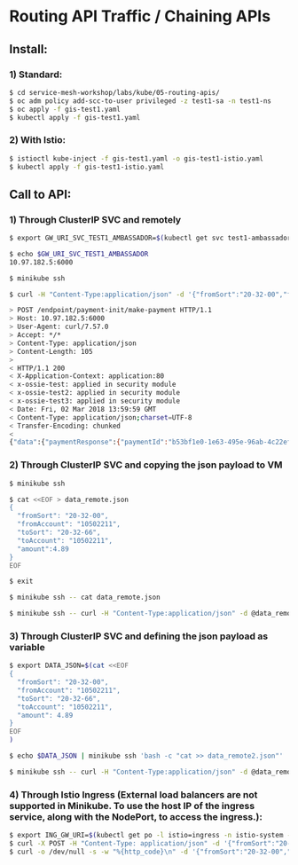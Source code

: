 # Routing API Traffic / Chaining APIs

## Install:

### 1) Standard:

```bash
$ cd service-mesh-workshop/labs/kube/05-routing-apis/
$ oc adm policy add-scc-to-user privileged -z test1-sa -n test1-ns
$ oc apply -f gis-test1.yaml
$ kubectl apply -f gis-test1.yaml
```

### 2) With Istio:

```bash
$ istioctl kube-inject -f gis-test1.yaml -o gis-test1-istio.yaml
$ kubectl apply -f gis-test1-istio.yaml
```

## Call to API:

### 1) Through ClusterIP SVC and remotely

```bash
$ export GW_URI_SVC_TEST1_AMBASSADOR=$(kubectl get svc test1-ambassador-svc -n test1-ns -o jsonpath='{.spec.clusterIP}'):$(kubectl get svc test1-ambassador-svc -n test1-ns -o jsonpath='{.spec.ports[0].port}')

$ echo $GW_URI_SVC_TEST1_AMBASSADOR
10.97.182.5:6000
```

```bash
$ minikube ssh

$ curl -H "Content-Type:application/json" -d '{"fromSort":"20-32-00","fromAccount":"10502211","toSort":"20-32-66","toAccount":"10502211","amount":4.89}' http://10.97.182.5:6000/endpoint/payment-init/make-payment -v

> POST /endpoint/payment-init/make-payment HTTP/1.1
> Host: 10.97.182.5:6000
> User-Agent: curl/7.57.0
> Accept: */*
> Content-Type: application/json
> Content-Length: 105
>
< HTTP/1.1 200
< X-Application-Context: application:80
< x-ossie-test: applied in security module
< x-ossie-test2: applied in security module
< x-ossie-test3: applied in security module
< Date: Fri, 02 Mar 2018 13:59:59 GMT
< Content-Type: application/json;charset=UTF-8
< Transfer-Encoding: chunked
<
{"data":{"paymentResponse":{"paymentId":"b53bf1e0-1e63-495e-96ab-4c22ef220887","toSort":"20-32-66","toAccount":"10502211","amount":4.89,"paymentMade":true}},"errors":null,"meta":{},"jsonapi":null,"links":null}
```

### 2) Through ClusterIP SVC and copying the json payload to VM

```bash
$ minikube ssh

$ cat <<EOF > data_remote.json
{
  "fromSort": "20-32-00",
  "fromAccount": "10502211",
  "toSort": "20-32-66",
  "toAccount": "10502211",
  "amount":4.89
}
EOF

$ exit

$ minikube ssh -- cat data_remote.json

$ minikube ssh -- curl -H "Content-Type:application/json" -d @data_remote.json http://${GW_URI_SVC_TEST1_AMBASSADOR}/endpoint/payment-init/make-payment -v
```

### 3) Through ClusterIP SVC and defining the json payload as variable

```bash
$ export DATA_JSON=$(cat <<EOF
{
  "fromSort": "20-32-00",
  "fromAccount": "10502211",
  "toSort": "20-32-66",
  "toAccount": "10502211",
  "amount": 4.89
}
EOF
)

$ echo $DATA_JSON | minikube ssh 'bash -c "cat >> data_remote2.json"'    ## Ctrl+D or Ctrl+C to send end signal

$ minikube ssh -- curl -H "Content-Type:application/json" -d @data_remote2.json http://${GW_URI_SVC_TEST1_AMBASSADOR}/endpoint/payment-init/make-payment -v
```

### 4) Through Istio Ingress (External load balancers are not supported in Minikube. To use the host IP of the ingress service, along with the NodePort, to access the ingress.):

```bash
$ export ING_GW_URI=$(kubectl get po -l istio=ingress -n istio-system -o 'jsonpath={.items[0].status.hostIP}'):$(kubectl get svc istio-ingress -n istio-system -o 'jsonpath={.spec.ports[0].nodePort}')
$ curl -X POST -H "Content-Type: application/json" -d '{"fromSort":"20-32-00","fromAccount":"10502211","toSort":"20-32-66","toAccount":"10502211","amount":4.89}' http://${ING_GW_URI}/endpoint/payment-init/make-payment
$ curl -o /dev/null -s -w "%{http_code}\n" -d '{"fromSort":"20-32-00","fromAccount":"10502211","toSort":"20-32-66","toAccount":"10502211","amount":4.89}' http://${ING_GW_URI}/endpoint/payment-init/make-payment
```
